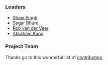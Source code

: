 ### Leaders

- [Shain Singh](mailto:shain.singh@owasp.org)
- [Sagar Bhure](mailto:sagar.bhure@owasp.org)
- [Rob van der Veer](mailto:rob.vanderveer@owasp.org)
- [Abraham Kang](mailto:abraham.kang@owasp.org)

### Project Team

Thanks go to this wonderful list of [contributors](CONTRIBUTORS)
